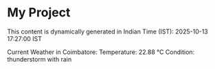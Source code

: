 # My Project

This content is dynamically generated in Indian Time (IST): 2025-10-13 17:27:00 IST


Current Weather in Coimbatore:
Temperature: 22.88 °C
Condition: thunderstorm with rain
